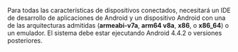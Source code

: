 Para todas las características de dispositivos conectados, necesitará un IDE de desarrollo de aplicaciones de Android y un dispositivo Android con una de las arquitecturas admitidas (**armeabi-v7a**, **arm64 v8a**, **x86**, o **x86_64**) o un emulador. El sistema debe estar ejecutando Android 4.4.2 o versiones posteriores.